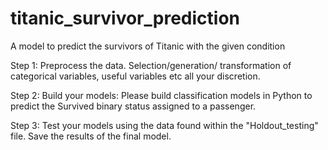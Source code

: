 # titanic_survivor_prediction
A model to predict the survivors of Titanic with the given condition

Step 1:
Preprocess the data. Selection/generation/ transformation of categorical variables, useful variables etc all your discretion.

Step 2:
Build your models: Please build classification models in Python to predict the Survived binary status assigned to a passenger. 

Step 3:
Test your models using the data found within the "Holdout_testing" file. Save the results of the final model.
